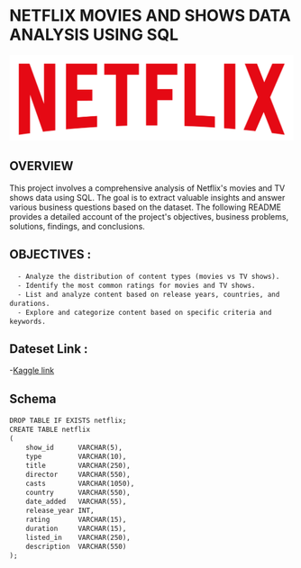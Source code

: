 # NETFLIX MOVIES AND SHOWS DATA ANALYSIS USING SQL
![Netflix Logo](https://github.com/AmanS1810/sql_netflix_project/blob/main/netflix.png)


## OVERVIEW
This project involves a comprehensive analysis of Netflix's movies and TV shows data using SQL. The goal is to extract valuable insights and answer various business questions based on the dataset. The following README provides a detailed account of the project's objectives, business problems, solutions, findings, and conclusions.

## OBJECTIVES :
      - Analyze the distribution of content types (movies vs TV shows).
      - Identify the most common ratings for movies and TV shows.
      - List and analyze content based on release years, countries, and durations.
      - Explore and categorize content based on specific criteria and keywords.
      
## Dateset Link :
   -[Kaggle link](https://www.kaggle.com/datasets/shivamb/netflix-shows?resource=download)

## Schema

```
DROP TABLE IF EXISTS netflix;
CREATE TABLE netflix
(
    show_id      VARCHAR(5),
    type         VARCHAR(10),
    title        VARCHAR(250),
    director     VARCHAR(550),
    casts        VARCHAR(1050),
    country      VARCHAR(550),
    date_added   VARCHAR(55),
    release_year INT,
    rating       VARCHAR(15),
    duration     VARCHAR(15),
    listed_in    VARCHAR(250),
    description  VARCHAR(550)
);
```


      
